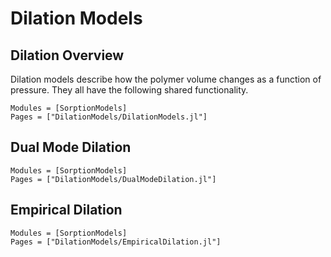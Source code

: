 # Dilation Models

## Dilation Overview
Dilation models describe how the polymer volume changes as a function of pressure. They all have the following shared functionality.
```@autodocs
Modules = [SorptionModels]
Pages = ["DilationModels/DilationModels.jl"]
```

## Dual Mode Dilation
```@autodocs
Modules = [SorptionModels]
Pages = ["DilationModels/DualModeDilation.jl"]
```

## Empirical Dilation
```@autodocs
Modules = [SorptionModels]
Pages = ["DilationModels/EmpiricalDilation.jl"]
```